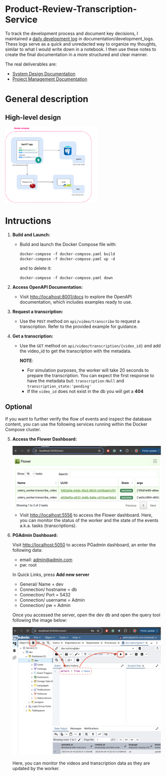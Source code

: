 # Product-Review-Transcription-Service

To track the development process and document key decisions, I maintained a [daily development log](documentation/delevolpment_logs/) in documentation/development_logs. Thess logs serve as a quick and unredacted way to organize my thoughts, similar to what I would write down in a notebook. I then use these notes to create the final documentation in a more structured and clear manner.

The real deliverables are:

- [System Design Documentation](documentation/system_design.md)
- [Project Management Documentation](documentation/project_management.md)

# General description

## High-level design

<img src="./documentation/diagrams/hld.png" alt="High-level Design" width="300"/>

# Intructions

1. **Build and Launch:**

   - Build and launch the Docker Compose file with:

     ```
     docker-compose -f docker-compose.yaml build
     docker-compose -f docker-compose.yaml up -d
     ```

     and to delete it:

     ```
     docker-compose -f docker-compose.yaml down
     ```

2. **Access OpenAPI Documentation:**

   - Visit [http://localhost:8001/docs](http://localhost:8001/docs) to explore the OpenAPI documentation, which includes examples ready to use.

3. **Request a transcription:**

   - Use the `POST` method on `api/video/transcribe` to request a transcription. Refer to the provided example for guidance.

4. **Get a transcription:**

   - Use the `GET` method on `api/video/transcription/{video_id}` and add the video_id to get the transcription with the metadata.

     **NOTE**:

     - For simulation purposes, the worker will take 20 seconds to prepare the transcription. You can expect the first response to have the metadata but: `transcription:Null` and `transcription_state:'pending'`
     - If the `video_id` does not exist in the db you will get a **404**

## Optional

If you want to further verify the flow of events and inspect the database content, you can use the following services running within the Docker Compose cluster.

5. **Access the Flower Dashboard:**

   <img src="documentation/images/celery.png" alt="High-level Design" width="500"/>

   - Visit [http://localhost:5556](http://localhost:5556) to access the Flower dashboard. Here, you can monitor the status of the worker and the state of the events a.k.a. tasks (transcriptions).

6. **PGAdmin Dashboard:**

   Visit [http://localhost:5050](http://localhost:5050) to access PGadmin dashboard, an enter the following data:

   - email: admin@admin.com
   - pw: root

   In Quick Links, press **Add new server**

   - General/ Name = dev
   - Connection/ hostname = db
   - Connection/ Port = 5432
   - Connection/ username = Admin
   - Connection/ pw = Admin

   Once you accessed the server, open the dev db and open the query tool following the image below:

      <img src="documentation/images/pgAdmin.png" alt="High-level Design" width="500"/>

   Here, you can monitor the videos and transcription data as they are updated by the worker.
